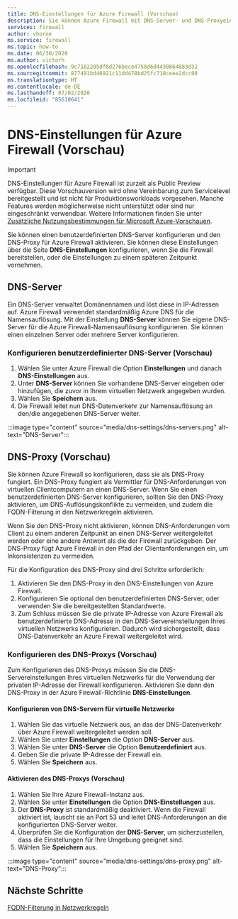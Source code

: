 ```yaml
---
title: DNS-Einstellungen für Azure Firewall (Vorschau)
description: Sie können Azure Firewall mit DNS-Server- und DNS-Proxyeinstellungen konfigurieren.
services: firewall
author: vhorne
ms.service: firewall
ms.topic: how-to
ms.date: 06/30/2020
ms.author: victorh
ms.openlocfilehash: 9c7182205df8d276bece4758d6d4430864883d32
ms.sourcegitcommit: 877491bd46921c11dd478bd25fc718ceee2dcc08
ms.translationtype: HT
ms.contentlocale: de-DE
ms.lasthandoff: 07/02/2020
ms.locfileid: "85610641"
---
```

# <a name="azure-firewall-dns-settings-preview"></a>DNS-Einstellungen für Azure Firewall (Vorschau)

> [!IMPORTANT]
> DNS-Einstellungen für Azure Firewall ist zurzeit als Public Preview verfügbar.
> Diese Vorschauversion wird ohne Vereinbarung zum Servicelevel bereitgestellt und ist nicht für Produktionsworkloads vorgesehen. Manche Features werden möglicherweise nicht unterstützt oder sind nur eingeschränkt verwendbar. Weitere Informationen finden Sie unter [Zusätzliche Nutzungsbestimmungen für Microsoft Azure-Vorschauen](https://azure.microsoft.com/support/legal/preview-supplemental-terms/).

Sie können einen benutzerdefinierten DNS-Server konfigurieren und den DNS-Proxy für Azure Firewall aktivieren. Sie können diese Einstellungen über die Seite **DNS-Einstellungen** konfigurieren, wenn Sie die Firewall bereitstellen, oder die Einstellungen zu einem späteren Zeitpunkt vornehmen.

## <a name="dns-servers"></a>DNS-Server

Ein DNS-Server verwaltet Domänennamen und löst diese in IP-Adressen auf. Azure Firewall verwendet standardmäßig Azure DNS für die Namensauflösung. Mit der Einstellung **DNS-Server** können Sie eigene DNS-Server für die Azure Firewall-Namensauflösung konfigurieren. Sie können einen einzelnen Server oder mehrere Server konfigurieren.

### <a name="configure-custom-dns-servers-preview"></a>Konfigurieren benutzerdefinierter DNS-Server (Vorschau)

1. Wählen Sie unter Azure Firewall die Option **Einstellungen** und danach **DNS-Einstellungen** aus.
2. Unter **DNS-Server** können Sie vorhandene DNS-Server eingeben oder hinzufügen, die zuvor in Ihrem virtuellen Netzwerk angegeben wurden.
3. Wählen Sie **Speichern** aus.
4. Die Firewall leitet nun DNS-Datenverkehr zur Namensauflösung an den/die angegebenen DNS-Server weiter.

:::image type="content" source="media/dns-settings/dns-servers.png" alt-text="DNS-Server":::

## <a name="dns-proxy-preview"></a>DNS-Proxy (Vorschau)

Sie können Azure Firewall so konfigurieren, dass sie als DNS-Proxy fungiert. Ein DNS-Proxy fungiert als Vermittler für DNS-Anforderungen von virtuellen Clientcomputern an einen DNS-Server. Wenn Sie einen benutzerdefinierten DNS-Server konfigurieren, sollten Sie den DNS-Proxy aktivieren, um DNS-Auflösungskonflikte zu vermeiden, und zudem die FQDN-Filterung in den Netzwerkregeln aktivieren.

Wenn Sie den DNS-Proxy nicht aktivieren, können DNS-Anforderungen vom Client zu einem anderen Zeitpunkt an einen DNS-Server weitergeleitet werden oder eine andere Antwort als die der Firewall zurückgeben. Der DNS-Proxy fügt Azure Firewall in den Pfad der Clientanforderungen ein, um Inkonsistenzen zu vermeiden.

Für die Konfiguration des DNS-Proxy sind drei Schritte erforderlich:
1. Aktivieren Sie den DNS-Proxy in den DNS-Einstellungen von Azure Firewall.
2. Konfigurieren Sie optional den benutzerdefinierten DNS-Server, oder verwenden Sie die bereitgestellten Standardwerte.
3. Zum Schluss müssen Sie die private IP-Adresse von Azure Firewall als benutzerdefinierte DNS-Adresse in den DNS-Servereinstellungen Ihres virtuellen Netzwerks konfigurieren. Dadurch wird sichergestellt, dass DNS-Datenverkehr an Azure Firewall weitergeleitet wird.

### <a name="configure-dns-proxy-preview"></a>Konfigurieren des DNS-Proxys (Vorschau)

Zum Konfigurieren des DNS-Proxys müssen Sie die DNS-Servereinstellungen Ihres virtuellen Netzwerks für die Verwendung der privaten IP-Adresse der Firewall konfigurieren. Aktivieren Sie dann den DNS-Proxy in der Azure Firewall-Richtlinie **DNS-Einstellungen**.

#### <a name="configure-virtual-network-dns-servers"></a>Konfigurieren von DNS-Servern für virtuelle Netzwerke

1. Wählen Sie das virtuelle Netzwerk aus, an das der DNS-Datenverkehr über Azure Firewall weitergeleitet werden soll.
2. Wählen Sie unter **Einstellungen** die Option **DNS-Server** aus.
3. Wählen Sie unter **DNS-Server** die Option **Benutzerdefiniert** aus.
4. Geben Sie die private IP-Adresse der Firewall ein.
5. Wählen Sie **Speichern** aus.

#### <a name="enable-dns-proxy-preview"></a>Aktivieren des DNS-Proxys (Vorschau)

1. Wählen Sie Ihre Azure Firewall-Instanz aus.
2. Wählen Sie unter **Einstellungen** die Option **DNS-Einstellungen** aus.
3. Der **DNS-Proxy** ist standardmäßig deaktiviert. Wenn die Firewall aktiviert ist, lauscht sie an Port 53 und leitet DNS-Anforderungen an die konfigurierten DNS-Server weiter.
4. Überprüfen Sie die Konfiguration der **DNS-Server**, um sicherzustellen, dass die Einstellungen für Ihre Umgebung geeignet sind.
5. Wählen Sie **Speichern** aus.

:::image type="content" source="media/dns-settings/dns-proxy.png" alt-text="DNS-Proxy":::

## <a name="next-steps"></a>Nächste Schritte

[FQDN-Filterung in Netzwerkregeln](fqdn-filtering-network-rules.md)